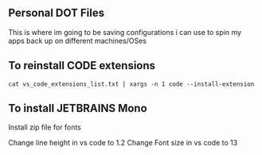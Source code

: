 ## Personal DOT Files
This is where im going to be saving configurations i can use to spin my apps back up on different machines/OSes

## To reinstall CODE extensions

```shell
cat vs_code_extensions_list.txt | xargs -n 1 code --install-extension
```

## To install JETBRAINS Mono

Install zip file for fonts

Change line height in vs code to 1.2
Change Font size in vs code to 13